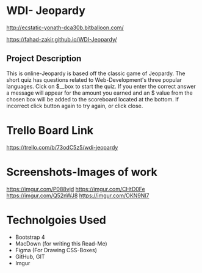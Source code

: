 # WDI- Jeopardy

http://ecstatic-yonath-dca30b.bitballoon.com/

https://fahad-zakir.github.io/WDI-Jeopardy/

## Project Description
This is online-Jeopardy is based off the classic game of Jeopardy.  The short quiz has questions related to  Web-Development's three popular languages.  Cick on $__box to start the quiz. If you enter the correct answer a message will appear for the amount you earned and an $ value from the chosen box will be added to the scoreboard located at the bottom. If incorrect click button again to try again, or click close.

# Trello Board Link
https://trello.com/b/73odC5z5/wdi-jeopardy

# Screenshots-Images of work
https://imgur.com/P088vjd
https://imgur.com/CHtD0Fe
https://imgur.com/Q52nWJ8
https://imgur.com/OKN9Nl7

# Technolgoies Used
* Bootstrap 4
* MacDown (for writing this Read-Me)
* Figma (For Drawing CSS-Boxes)
* GitHub, GIT
* Imgur

